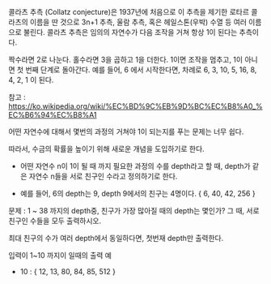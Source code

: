 콜라츠 추측 (Collatz conjecture)은 1937년에 처음으로 이 추측을 제기한 로타르 콜라츠의 이름을 딴 것으로 3n+1 추측, 울람 추측, 혹은 헤일스톤(우박) 수열 등 여러 이름으로 불린다. 콜라츠 추측은 임의의 자연수가 다음 조작을 거쳐 항상 1이 된다는 추측이다.

짝수라면 2로 나눈다.
홀수라면 3을 곱하고 1을 더한다.
1이면 조작을 멈추고, 1이 아니면 첫 번째 단계로 돌아간다.
예를 들어, 6 에서 시작한다면, 차례로 6, 3, 10, 5, 16, 8, 4, 2, 1 이 된다.

참고 : https://ko.wikipedia.org/wiki/%EC%BD%9C%EB%9D%BC%EC%B8%A0_%EC%B6%94%EC%B8%A1

어떤 자연수에 대해서 몇번의 과정의 거쳐야 1이 되는지를 푸는 문제는 너무 쉽다.

따라서, 수금의 확률을 높이기 위해 새로운 개념을 도입하기로 한다.

* 어떤 자연수 n이 1이 될 때 까지 필요한 과정의 수를 depth라고 할 때, depth가 같은 자연수 n들을 서로 친구인 수라고 정의하기로 한다.

* 예를 들어, 6의 depth는 9, depth 9에서의 친구는 4명이다. { 6, 40, 42, 256 }

문제 : 1 ~ 38 까지의 depth중, 친구가 가장 많아질 때의 depth는 몇인가?
그 때, 서로 친구인 수들을 모두 출력하시오.

최대 친구의 수가 여러 depth에서 동일하다면, 첫번재 depth만 출력한다.

입력이 1~10 까지이 일때의 출력 예
* 10 : { 12, 13, 80, 84, 85, 512 }

